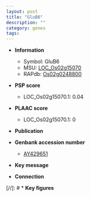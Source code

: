 ```yaml
---
layout: post
title: "GluB6"
description: ""
category: genes
tags: 
---
```


* **Information**  
    + Symbol: GluB6  
    + MSU: [LOC_Os02g15070](http://rice.plantbiology.msu.edu/cgi-bin/ORF_infopage.cgi?orf=LOC_Os02g15070)  
    + RAPdb: [Os02g0248800](http://rapdb.dna.affrc.go.jp/viewer/gbrowse_details/irgsp1?name=Os02g0248800)  

* **PSP score**  
    + LOC_Os02g15070.1: 0.04 

* **PLAAC score**  
    + LOC_Os02g15070.1: 0 

* **Publication**  

* **Genbank accession number**  
    + [AY429651](http://www.ncbi.nlm.nih.gov/nuccore/AY429651)

* **Key message**  

* **Connection**  

[//]: # * **Key figures**  


